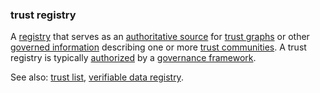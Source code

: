 ### trust registry

<p class="c8"><span>A </span><span class="c2"><a class="c3" href="#h.farjhbxfa3lh">registry</a></span><span>&nbsp;that serves as an </span><span class="c2"><a class="c3" href="#h.9tt1qpgdfnxs">authoritative source</a></span><span>&nbsp;for </span><span class="c2"><a class="c3" href="#h.eqx98nkqjzsv">trust graphs</a></span><span>&nbsp;or other </span><span class="c2"><a class="c3" href="#h.g58y5pmth1sb">governed information</a></span><span>&nbsp;describing one or more </span><span class="c2"><a class="c3" href="#h.a9l3odcb1s29">trust communities</a></span><span>. A trust registry is typically </span><span class="c2"><a class="c3" href="#h.gln5i78kxlfh">authorized</a></span><span>&nbsp;by a </span><span class="c2"><a class="c3" href="#h.2x05z0r097mn">governance framework</a></span><span class="c0">.</span></p><p class="c8"><span>See also: </span><span class="c2"><a class="c3" href="#h.f1feh0fmucqd">trust list</a></span><span>, </span><span class="c2"><a class="c3" href="#h.q1dr1v2lltfe">verifiable data registry</a></span><span class="c0">.</span></p>